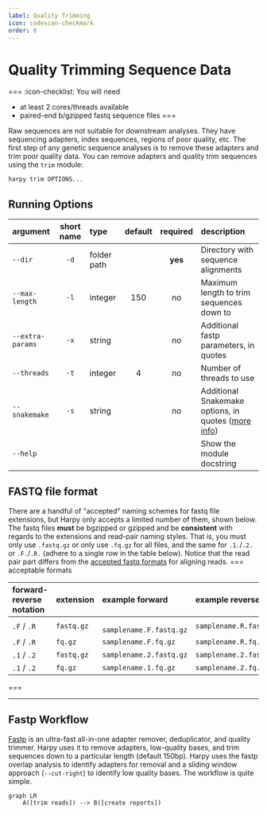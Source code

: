 ```yaml
---
label: Quality Trimming
icon: codescan-checkmark
order: 6
---
```


# Quality Trimming Sequence Data
===  :icon-checklist: You will need
- at least 2 cores/threads available
- paired-end b/gzipped fastq sequence files
===

Raw sequences are not suitable for downstream analyses. They have sequencing adapters,
index sequences, regions of poor quality, etc. The first step of any genetic sequence
analyses is to remove these adapters and trim poor quality data. You can remove adapters
and quality trim sequences using the `trim` module:
```bash
harpy trim OPTIONS... 
```

## Running Options
| argument         | short name | type        | default | required | description                                                            |
|:-----------------|:----------:|:------------|:-------:|:--------:|:-----------------------------------------------------------------------|
| `--dir`          |    `-d`    | folder path |         | **yes**  | Directory with sequence alignments                                     |
| `--max-length`   |    `-l`    | integer     |   150   |    no    | Maximum length to trim sequences down to                               |
| `--extra-params` |    `-x`    | string      |         |    no    | Additional fastp parameters, in quotes                                 |
| `--threads`      |    `-t`    | integer     |    4    |    no    | Number of threads to use                                               |
| `--snakemake`    |    `-s`    | string      |         |    no    | Additional Snakemake options, in quotes ([more info](../getstarted.md/#adding-additional-snakamake-parameters)) |
| `--help`         |            |             |         |          | Show the module docstring                                              |

## FASTQ file format
There are a handful of "accepted" naming schemes for fastq file extensions, but Harpy only accepts a limited number of them, shown below.
The fastq files **must** be bgzipped or gzipped and be **consistent** with regards to the extensions and read-pair naming styles.
That is, you must only use `.fastq.gz` or only use `.fq.gz` for all files, and the same for `.1.`/`.2.` or `.F.`/`.R.` (adhere to a single row in the table below).
Notice that the read pair part differs from the [accepted fastq formats](readmapping.md/#fastq-file-format) for aligning reads.
=== acceptable formats

| forward-reverse notation | extension  | example forward          | example reverse         |
|:-------------------------|:-----------|:-------------------------|:------------------------|
| `.F` / `.R`                | `fastq.gz` | ` samplename.F.fastq.gz` | `samplename.R.fastq.gz` |
| `.F` / `.R`                | `fq.gz`    | `samplename.F.fq.gz`     | `samplename.R.fq.gz`    |
| `.1` / `.2`                | `fastq.gz` | `samplename.2.fastq.gz`  | `samplename.2.fastq.gz` |
| `.1` / `.2`                | `fq.gz`    | `samplename.1.fq.gz`     | `samplename.2.fq.gz`    |

===

---
## Fastp Workflow
[Fastp](https://github.com/OpenGene/fastp) is an ultra-fast all-in-one adapter remover, deduplicator, 
and quality trimmer. Harpy uses it to remove adapters, low-quality bases, and trim sequences down to a particular
length (default 150bp). Harpy uses the fastp overlap analysis to identify adapters for removal and a sliding window
approach (`--cut-right`) to identify low quality bases. The workflow is quite simple.

```mermaid
graph LR
    A([trim reads]) --> B([create reports])
```